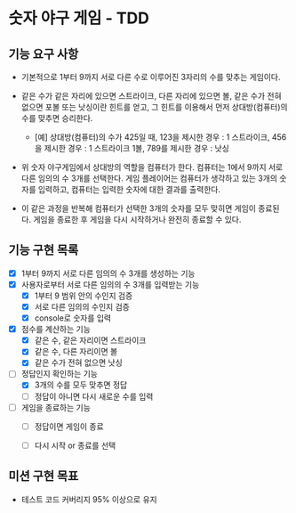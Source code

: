 # 숫자 야구 게임 - TDD

## 기능 요구 사항

- 기본적으로 1부터 9까지 서로 다른 수로 이루어진 3자리의 수를 맞추는 게임이다.

- 같은 수가 같은 자리에 있으면 스트라이크, 다른 자리에 있으면 볼, 같은 수가 전혀 없으면 포볼 또는 낫싱이란 힌트를 얻고, 그 힌트를 이용해서 먼저 상대방(컴퓨터)의 수를 맞추면 승리한다.
  - [예] 상대방(컴퓨터)의 수가 425일 때, 123을 제시한 경우 : 1 스트라이크, 456을 제시한 경우 : 1 스트라이크 1볼, 789를 제시한 경우 : 낫싱

- 위 숫자 야구게임에서 상대방의 역할을 컴퓨터가 한다. 컴퓨터는 1에서 9까지 서로 다른 임의의 수 3개를 선택한다. 게임 플레이어는 컴퓨터가 생각하고 있는 3개의 숫자를 입력하고, 컴퓨터는 입력한 숫자에 대한 결과를 출력한다.

- 이 같은 과정을 반복해 컴퓨터가 선택한 3개의 숫자를 모두 맞히면 게임이 종료된다. 게임을 종료한 후 게임을 다시 시작하거나 완전히 종료할 수 있다.



## 기능 구현 목록

- [x] 1부터 9까지 서로 다른 임의의 수 3개를 생성하는 기능
- [x] 사용자로부터 서로 다른 임의의 수 3개를 입력받는 기능
  - [x] 1부터 9 범위 안의 수인지 검증
  - [x] 서로 다른 임의의 수인지 검증
  - [x] console로 숫자를 입력

- [x] 점수를 계산하는 기능
  - [x] 같은 수, 같은 자리이면 스트라이크
  - [x] 같은 수, 다른 자리이면 볼
  - [x] 같은 수가 전혀 없으면 낫싱
- [ ] 정답인지 확인하는 기능
  - [x] 3개의 수를 모두 맞추면 정답
  - [ ] 정답이 아니면 다시 새로운 수를 입력
- [ ] 게임을 종료하는 기능
  - [ ] 정답이면 게임이 종료
  - [ ] 다시 시작 or 종료를 선택



## 미션 구현 목표

- 테스트 코드 커버리지 95% 이상으로 유지

